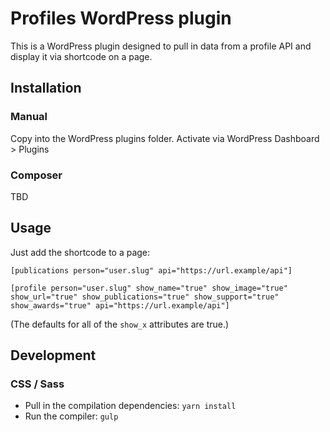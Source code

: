 # Profiles WordPress plugin

This is a WordPress plugin designed to pull in data from a profile API and display it via shortcode on a page.

## Installation

### Manual

Copy into the WordPress plugins folder. Activate via WordPress Dashboard > Plugins

### Composer

TBD

## Usage

Just add the shortcode to a page:

`[publications person="user.slug" api="https://url.example/api"]`

`[profile person="user.slug" show_name="true" show_image="true" show_url="true" show_publications="true" show_support="true" show_awards="true" api="https://url.example/api"]`

(The defaults for all of the `show_x` attributes are true.)

## Development

### CSS / Sass

- Pull in the compilation dependencies: `yarn install`
- Run the compiler: `gulp`